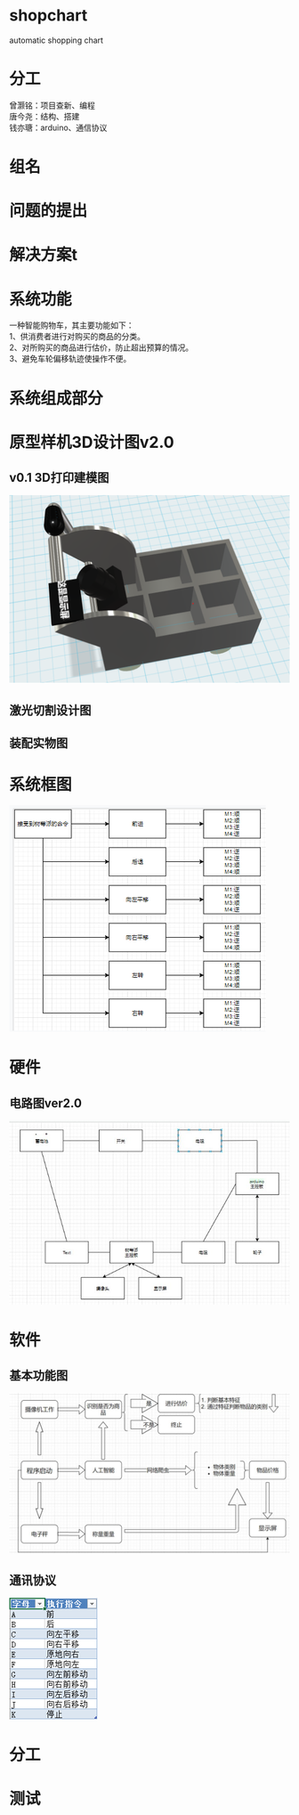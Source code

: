# shopchart
automatic shopping chart 

# 分工
曾灏铭：项目查新、编程  
唐今尧：结构、搭建  
钱亦瑭：arduino、通信协议

# 组名


# 问题的提出



# 解决方案t


# 系统功能

一种智能购物车，其主要功能如下：  
  1、供消费者进行对购买的商品的分类。  
  2、对所购买的商品进行估价，防止超出预算的情况。  
  3、避免车轮偏移轨迹使操作不便。  
 
# 系统组成部分




# 原型样机3D设计图v2.0




## v0.1 3D打印建模图
![](https://github.com/castic2020/shopchart/blob/master/%E5%BB%BA%E6%A8%A1.png)

## 激光切割设计图

## 装配实物图

# 系统框图
![](https://github.com/castic2020/shopchart/blob/master/arduino.picture.wheels.jpg)  

# 硬件

## 电路图ver2.0
![](https://github.com/castic2020/shopchart/blob/master/20191220.jpg)

# 软件  
## 基本功能图
![](https://github.com/castic2020/shopchart/blob/master/AI%20trolley.jpg)   
## 通讯协议  
![](https://github.com/castic2020/shopchart/blob/master/捕获.PNG)

# 分工


# 测试


